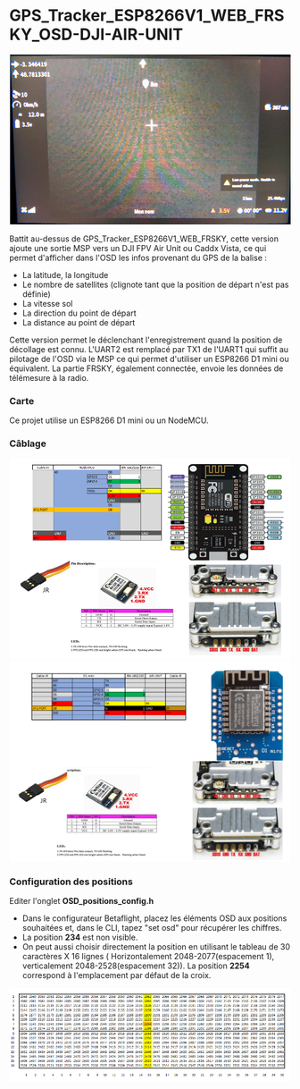 # GPS_Tracker_ESP8266V1_WEB_FRSKY_OSD-DJI-AIR-UNIT

<img src="img/GOOGLES.PNG" width = "600">

Battit au-dessus de GPS_Tracker_ESP8266V1_WEB_FRSKY, cette version ajoute une sortie MSP vers un 
DJI FPV Air Unit ou Caddx Vista, ce qui permet d'afficher dans l'OSD les infos provenant du GPS de la balise :
* La latitude, la longitude
* Le nombre de satellites (clignote tant que la position de départ n'est pas définie)
* La vitesse sol
* La direction du point de départ
* La distance au point de départ

Cette version permet le déclenchant l'enregistrement quand la position de décollage est connu.
L'UART2 est remplacé par TX1 de l'UART1 qui suffit au pilotage de l'OSD via le MSP ce qui permet d'utiliser un ESP8266 D1 mini ou équivalent.
La partie FRSKY, également connectée, envoie les données de télémesure à la radio.

### Carte
Ce projet utilise un ESP8266 D1 mini ou un NodeMCU.
 
### Câblage

<img src="img/AIR UNIT-R1.PNG" width = "800">
<img src="img/CADDX VISTA-R1.PNG" width = "800">

### Configuration des positions

Editer l'onglet **OSD_positions_config.h**

* Dans le configurateur Betaflight, placez les éléments OSD aux positions souhaitées et, dans le CLI, tapez "set osd" pour récupérer les chiffres.
* La position **234** est non visible. 
* On peut aussi choisir directement la position en utilisant le tableau de  30 caractères X 16 lignes ( Horizontalement 2048-2077(espacement 1), 
verticalement 2048-2528(espacement 32)). La position **2254** correspond à l'emplacement par défaut de la croix.

<img src="img/OSD_positions.png" width = "800">
